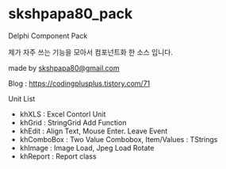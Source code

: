 # skshpapa80_pack

Delphi Component Pack

제가 자주 쓰는 기능을 모아서 컴포넌트화 한 소스 입니다. 

made by skshpapa80@gmail.com

Blog : https://codingplusplus.tistory.com/71

Unit List
- khXLS : Excel Contorl Unit
- khGrid : StringGrid Add Function
- khEdit : Align Text, Mouse Enter. Leave Event
- khComboBox : Two Value Combobox, Item/Values : TStrings
- khImage : Image Load, Jpeg Load Rotate 
- khReport : Report class
